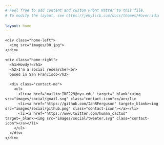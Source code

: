 ```yaml
---
# Feel free to add content and custom Front Matter to this file.
# To modify the layout, see https://jekyllrb.com/docs/themes/#overriding-theme-defaults

layout: home
---
```

<body>

  <div class="home-box">

    <div class="home-left">
      <img src="images/00.jpg">
    </div>

    <div class="home-right">
      <h1>Howdy!</h1>
      <h2>I'm a social researcher<br>
      based in San Francisco</h2>

      <div class="contact-me">
        <ul>
          <li><a href="mailto:IRF229@nyu.edu" target="_blank"><img src="images/social/gmail.svg" class="contact-icon"></a></li>
          <li><a href="https://github.com/IanRFerguson" target=_blank><img src="images/social/github.png" class="contact-icon"></a></li>
          <li><a href="https://www.twitter.com/human_cactus" target=_blank><img src="images/social/tweeter.svg" class="contact-icon"></a></li>
        </ul>
      </div>
    </div>

  </div>

</body>
